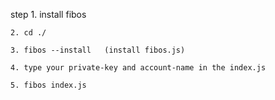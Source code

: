 step
	1. install fibos
	
	2. cd ./
	
	3. fibos --install   (install fibos.js)
	
	4. type your private-key and account-name in the index.js
	
	5. fibos index.js
